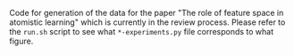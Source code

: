 Code for generation of the data for the  paper "The role of feature space in atomistic learning" which is currently in the review process.
Please refer to the `run.sh` script to see what `*-experiments.py` file corresponds to what figure.
